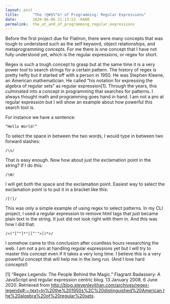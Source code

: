 ```yaml
---
layout: post
title:      "The !@#$%^&* of Programming: Regular Expressions"
date:       2020-06-06 21:13:53 -0400
permalink:  the_at_and_of_programming_regular_expressions
---
```



Before the first project due for Flatiron, there were many concepts that was tough to understand such as the self keyword, object relationships, and metaprogramming concepts. For me there is one concept that I have not fully understood yet, which is the regular expressions, or regex for short. 

Regex is such a tough concept to grasp but at the same time it is a very power tool to search strings for a certain pattern. The history of regex is pretty hefty but it started off with a person in 1950. He was Stephen Kleene, an American mathematician. He called “his notation for expressing the algebra of regular sets” as regular expression[1]. Through the years, this culminated into a concept in programming that searches for patterns. I always thought math and programming goes hand in hand. I am not a pro at regular expression but I will show an example about how powerful this search tool is.

For instance we have a sentence:

	“Hello World!”
	
To select the space in between the two words, I would type in between two forward slashes:

	/\s/
	
That is easy enough. Now how about just the exclamation point in the string? If I do this:

	/\W/
	
I will get both the space and the exclamation point. Easiest way to select the exclamation point is to put it in a bracket like this:

	/[!]/
	
This was only a simple example of using regex to select patterns. In my CLI project, I used a regular expression to remove html tags that just became plain text in the string. It just did not look right with them in. And this was how I did that:

`/<("[^"]*"|[^'">])*>/`

I somehow came to this conclusion after countless hours researching the web. I am not a pro at handling regular expressions yet but I will try to master this concept even if it takes a very long time. I believe this is a very powerful concept that will help me in the long run. (And I love hard concepts!)



[1] “Regex Legends: The People Behind the Magic.” Flagrant Badassery: A JavaScript and regular 	expression centric         blog. 13 January 2008. 6 June 2020. Retrieved from http://blog.stevenlevithan.com/archives/regex-legends#:~:text=In%20the%201950s%2C%20distinguished%20American,the%20algebra%20of%20regular%20sets.

